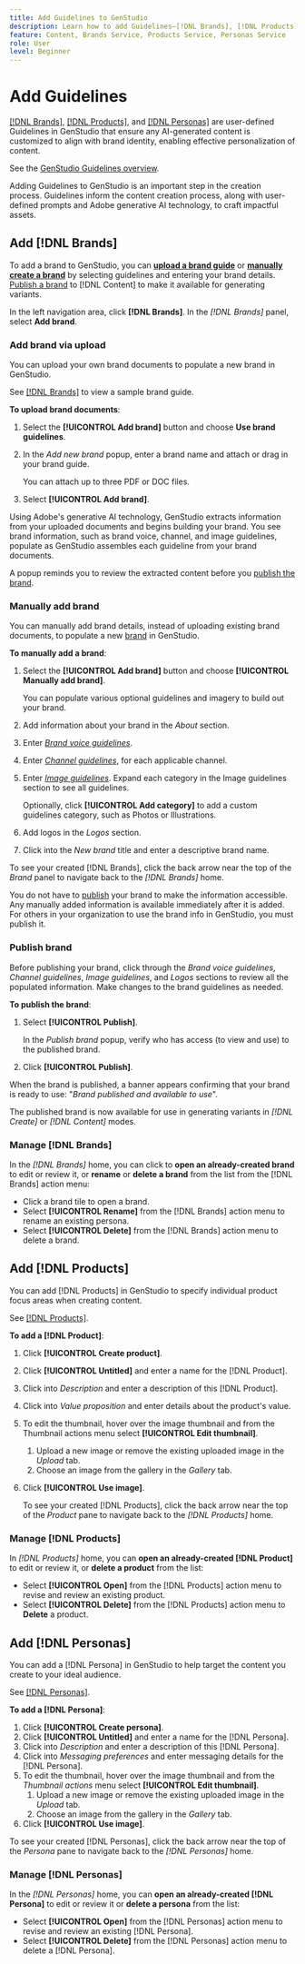 ```yaml
---
title: Add Guidelines to GenStudio
description: Learn how to add Guidelines—[!DNL Brands], [!DNL Products], and [!DNL Personas]—in Adobe [!DNL GenStudio].
feature: Content, Brands Service, Products Service, Personas Service
role: User
level: Beginner
---
```


# Add Guidelines

[[!DNL Brands]](/help/user-guide/guidelines/brands.md), [[!DNL Products]](/help/user-guide/guidelines/products.md), and [[!DNL Personas]](/help/user-guide/guidelines/personas.md) are user-defined Guidelines in GenStudio that ensure any AI-generated content is customized to align with brand identity, enabling effective personalization of content.

See the [GenStudio Guidelines overview](/help/user-guide/guidelines/overview.md).

Adding Guidelines to GenStudio is an important step in the creation process. Guidelines inform the content creation process, along with user-defined prompts and Adobe generative AI technology, to craft impactful assets.

## Add [!DNL Brands]

To add a brand to GenStudio, you can [**upload a brand guide**](#upload-brand-guidelines) or [**manually create a brand**](#manually-add-brand) by selecting guidelines and entering your brand details. [Publish a brand](#publish-brand) to [!DNL Content] to make it available for generating variants.

In the left navigation area, click **[!DNL Brands]**. In the _[!DNL Brands]_ panel, select **Add brand**.

### Add brand via upload

You can upload your own brand documents to populate a new brand in GenStudio.

See [[!DNL Brands]](/help/user-guide/guidelines/brands.md) to view a sample brand guide.

**To upload brand documents**:

1. Select the **[!UICONTROL Add brand]** button and choose **Use brand guidelines**.
1. In the _Add new brand_ popup, enter a brand name and attach or drag in your brand guide.

   You can attach up to three PDF or DOC files.

1. Select **[!UICONTROL Add brand]**.

Using Adobe's generative AI technology, GenStudio extracts information from your uploaded documents and begins building your brand. You see brand information, such as brand voice, channel, and image guidelines, populate as GenStudio assembles each guideline from your brand documents.

A popup reminds you to review the extracted content before you [publish the brand](#publish-brand).

### Manually add brand

You can manually add brand details, instead of uploading existing brand documents, to populate a new [brand](brands.md) in GenStudio.

**To manually add a brand**:

1. Select the **[!UICONTROL Add brand]** button and choose **[!UICONTROL Manually add brand]**.

   You can populate various optional guidelines and imagery to build out your brand.

1. Add information about your brand in the _About_ section.
1. Enter [_Brand voice guidelines_](brands.md#brand-voice-guidelines).
1. Enter [_Channel guidelines_](brands.md#channel-guidelines), for each applicable channel.
1. Enter [_Image guidelines_](brands.md#image-guidelines). Expand each category in the Image guidelines section to see all guidelines.

   Optionally, click **[!UICONTROL Add category]** to add a custom guidelines category, such as Photos or Illustrations.

1. Add logos in the _Logos_ section.
1. Click into the _New brand_ title and enter a descriptive brand name.

To see your created [!DNL Brands], click the back arrow near the top of the _Brand_ panel to navigate back to the _[!DNL Brands]_ home.

You do not have to [publish](#publish-brand) your brand to make the information accessible. Any manually added information is available immediately after it is added. For others in your organization to use the brand info in GenStudio, you must publish it.

### Publish brand

Before publishing your brand, click through the _Brand voice guidelines_, _Channel guidelines_, _Image guidelines_, and _Logos_ sections to review all the populated information. Make changes to the brand guidelines as needed.

**To publish the brand**:

1. Select **[!UICONTROL Publish]**.

   In the _Publish brand_ popup, verify who has access (to view and use) to the published brand.

1. Click **[!UICONTROL Publish]**.

When the brand is published, a banner appears confirming that your brand is ready to use: "*Brand published and available to use*".

The published brand is now available for use in generating variants in _[!DNL Create]_ or _[!DNL Content]_ modes.

### Manage [!DNL Brands]

In the _[!DNL Brands]_ home, you can click to **open an already-created brand** to edit or review it, or **rename** or **delete a brand** from the list from the [!DNL Brands] action menu:

* Click a brand tile to open a brand.
* Select **[!UICONTROL Rename]** from the [!DNL Brands] action menu to rename an existing persona.
* Select **[!UICONTROL Delete]** from the [!DNL Brands] action menu to delete a brand.

## Add [!DNL Products]

You can add [!DNL Products] in GenStudio to specify individual product focus areas when creating content. <!-- Add Rename, display, reposition functionality -->

See [[!DNL Products]](products.md).

**To add a [!DNL Product]**:

1. Click **[!UICONTROL Create product]**.
1. Click **[!UICONTROL Untitled]** and enter a name for the [!DNL Product].
1. Click into _Description_ and enter a description of this [!DNL Product].
1. Click into _Value proposition_ and enter details about the product's value.
1. To edit the thumbnail, hover over the image thumbnail and from the Thumbnail actions menu select **[!UICONTROL Edit thumbnail]**.
   1. Upload a new image or remove the existing uploaded image in the _Upload_ tab.
   1. Choose an image from the gallery in the _Gallery_ tab.
1. Click **[!UICONTROL Use image]**.

   To see your created [!DNL Products], click the back arrow near the top of the _Product_ pane to navigate back to the _[!DNL Products]_ home.

### Manage [!DNL Products]

In _[!DNL Products]_ home, you can **open an already-created [!DNL Product]** to edit or review it, or **delete a product** from the list:

* Select **[!UICONTROL Open]** from the [!DNL Products] action menu to revise and review an existing product.
* Select **[!UICONTROL Delete]** from the [!DNL Products] action menu to **Delete** a product.

## Add [!DNL Personas]

You can add a [!DNL Persona] in GenStudio to help target the content you create to your ideal audience.

See [[!DNL Personas]](personas.md).

**To add a [!DNL Persona]**:

1. Click **[!UICONTROL Create persona]**.
1. Click **[!UICONTROL Untitled]** and enter a name for the [!DNL Persona].
1. Click into _Description_ and enter a description of this [!DNL Persona].
1. Click into _Messaging preferences_ and enter messaging details for the [!DNL Persona].
1. To edit the thumbnail, hover over the image thumbnail and from the _Thumbnail actions_ menu select **[!UICONTROL Edit thumbnail]**.
   1. Upload a new image or remove the existing uploaded image in the _Upload_ tab.
   1. Choose an image from the gallery in the _Gallery_ tab.
1. Click **[!UICONTROL Use image]**.

  To see your created [!DNL Personas], click the back arrow near the top of the _Persona_ pane to navigate back to the _[!DNL Personas]_ home.

### Manage [!DNL Personas]

In the _[!DNL Personas]_ home, you can **open an already-created [!DNL Persona]** to edit or review it or **delete a persona** from the list:

* Select **[!UICONTROL Open]** from the [!DNL Personas] action menu to revise and review an existing [!DNL Persona].
* Select **[!UICONTROL Delete]** from the [!DNL Personas] action menu to delete a [!DNL Persona].
